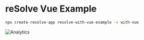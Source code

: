 # reSolve Vue Example

```sh
npx create-resolve-app resolve-with-vue-example -e with-vue
```

![Analytics](https://ga-beacon.appspot.com/UA-118635726-1/examples-with-vue-readme?pixel)
